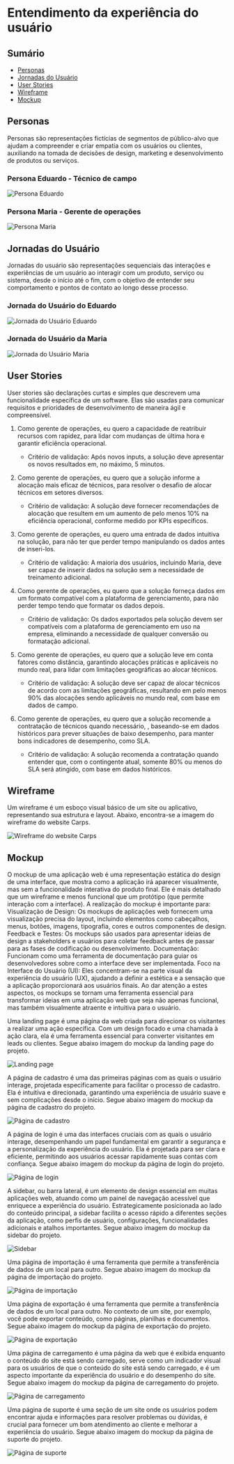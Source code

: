 # Entendimento da experiência do usuário

## Sumário
- [Personas](#personas)
- [Jornadas do Usuário](#jornadas-do-usuário)
- [User Stories](#user-stories)
- [Wireframe](#wireframe)
- [Mockup](#mockup)

## Personas
Personas são representações fictícias de segmentos de público-alvo que ajudam a compreender e criar empatia com os usuários ou clientes, auxiliando na tomada de decisões de design, marketing e desenvolvimento de produtos ou serviços.

### Persona Eduardo - Técnico de campo
![Persona Eduardo](./img/persona_eduardo.png)

### Persona Maria - Gerente de operações
![Persona Maria](./img/persona_maria.png)

## Jornadas do Usuário
Jornadas do usuário são representações sequenciais das interações e experiências de um usuário ao interagir com um produto, serviço ou sistema, desde o início até o fim, com o objetivo de entender seu comportamento e pontos de contato ao longo desse processo.

### Jornada do Usuário do Eduardo
![Jornada do Usuário Eduardo](./img/jornada_do_usuario_eduardo.png)

### Jornada do Usuário da Maria
![Jornada do Usuário Maria](./img/jornada_do_usuario_maria.png)

## User Stories
User stories são declarações curtas e simples que descrevem uma funcionalidade específica de um software. Elas são usadas para comunicar requisitos e prioridades de desenvolvimento de maneira ágil e compreensível.

1. Como gerente de operações, eu quero a capacidade de reatribuir recursos com rapidez, para lidar com mudanças de última hora e garantir eficiência operacional.
    - Critério de validação: Após novos inputs, a solução deve apresentar os novos resultados em, no máximo, 5 minutos.

2. Como gerente de operações, eu quero que a solução informe a alocação mais eficaz de técnicos, para resolver o desafio de alocar técnicos em setores diversos.
    - Critério de validação: A solução deve fornecer recomendações de alocação que resultem em um aumento de pelo menos 10% na eficiência operacional, conforme medido por KPIs específicos.

3. Como gerente de operações, eu quero uma entrada de dados intuitiva na solução, para não ter que perder tempo manipulando os dados antes de inseri-los.
    - Critério de validação: A maioria dos usuários, incluindo Maria, deve ser capaz de inserir dados na solução sem a necessidade de treinamento adicional.

4. Como gerente de operações, eu quero que a solução forneça dados em um formato compatível com a plataforma de gerenciamento, para não perder tempo tendo que formatar os dados depois.
    - Critério de validação: Os dados exportados pela solução devem ser compatíveis com a plataforma de gerenciamento em uso na empresa, eliminando a necessidade de qualquer conversão ou formatação adicional.

5. Como gerente de operações, eu quero que a solução leve em conta fatores como distância, garantindo alocações práticas e aplicáveis no mundo real, para lidar com limitações geográficas ao alocar técnicos.
    - Critério de validação: A solução deve ser capaz de alocar técnicos de acordo com as limitações geográficas, resultando em pelo menos 90% das alocações sendo aplicáveis no mundo real, com base em dados de campo.

6. Como gerente de operações, eu quero que a solução recomende a contratação de técnicos quando necessário, , baseando-se em dados históricos para prever situações de baixo desempenho, para manter bons indicadores de desempenho, como SLA.
    - Critério de validação: A solução recomenda a contratação quando entender que, com o contingente atual, somente 80% ou menos do SLA será atingido, com base em dados históricos.

## Wireframe
Um wireframe é um esboço visual básico de um site ou aplicativo, representando sua estrutura e layout. Abaixo, encontra-se a imagem do wireframe do website Carps.

![Wireframe do website Carps](./img/wireframe_Carps.png)

## Mockup

O mockup de uma aplicação web é uma representação estática do design de uma interface, que mostra como a aplicação irá aparecer visualmente, mas sem a funcionalidade interativa do produto final. Ele é mais detalhado que um wireframe e menos funcional que um protótipo (que permite interação com a interface).
A realização do mockup é importante para:
Visualização de Design: Os mockups de aplicações web fornecem uma visualização precisa do layout, incluindo elementos como cabeçalhos, menus, botões, imagens, tipografia, cores e outros componentes de design.
Feedback e Testes: Os mockups são usados para apresentar ideias de design a stakeholders e usuários para coletar feedback antes de passar para as fases de codificação ou desenvolvimento.
Documentação: Funcionam como uma ferramenta de documentação para guiar os desenvolvedores sobre como a interface deve ser implementada.
Foco na Interface do Usuário (UI): Eles concentram-se na parte visual da experiência do usuário (UX), ajudando a definir a estética e a sensação que a aplicação proporcionará aos usuários finais.
Ao dar atenção a estes aspectos, os mockups se tornam uma ferramenta essencial para transformar ideias em uma aplicação web que seja não apenas funcional, mas também visualmente atraente e intuitiva para o usuário.

Uma landing page é uma página da web criada para direcionar os visitantes a realizar uma ação específica. Com um design focado e uma chamada à ação clara, ela é uma ferramenta essencial para converter visitantes em leads ou clientes. Segue abaixo imagem do mockup da landing page do projeto.

![Landing page](./img/pag_inicial.jpeg)

A página de cadastro é uma das primeiras páginas com as quais o usuário interage, projetada especificamente para facilitar o processo de cadastro. Ela é intuitiva e direcionada, garantindo uma experiência de usuário suave e sem complicações desde o início. Segue abaixo imagem do mockup da página de cadastro do projeto.

![Página de cadastro](./img/cadastro.jpeg) 

A página de login é uma das interfaces cruciais com as quais o usuário interage, desempenhando um papel fundamental em garantir a segurança e a personalização da experiência do usuário. Ela é projetada para ser clara e eficiente, permitindo aos usuários acessar rapidamente suas contas com confiança. Segue abaixo imagem do mockup da página de login do projeto.

![Página de login](./img/login.jpeg)

A sidebar, ou barra lateral, é um elemento de design essencial em muitas aplicações web, atuando como um painel de navegação acessível que enriquece a experiência do usuário. Estrategicamente posicionada ao lado do conteúdo principal, a sidebar facilita o acesso rápido a diferentes seções da aplicação, como perfis de usuário, configurações, funcionalidades adicionais e atalhos importantes. Segue abaixo imagem do mockup da sidebar do projeto.

![Sidebar](./img/sidebar.png)

Uma página de importação é uma ferramenta que permite a transferência de dados de um local para outro. Segue abaixo imagem do mockup da página de importação do projeto.

![Página de importação](./img/importacao.png)

Uma página de exportação é uma ferramenta que permite a transferência de dados de um local para outro. No contexto de um site, por exemplo, você pode exportar conteúdo, como páginas, planilhas e documentos. Segue abaixo imagem do mockup da página de exportação do projeto.

![Página de exportação](./img/exportacao.png)

Uma página de carregamento é uma página da web que é exibida enquanto o conteúdo do site está sendo carregado, serve como um indicador visual para os usuários de que o conteúdo do site está sendo carregado, e é um aspecto importante da experiência do usuário e do desempenho do site. Segue abaixo imagem do mockup da página de carregamento do projeto.

![Página de carregamento](./img/carregamento.png)

Uma página de suporte é uma seção de um site onde os usuários podem encontrar ajuda e informações para resolver problemas ou dúvidas, é crucial para fornecer um bom atendimento ao cliente e melhorar a experiência do usuário. Segue abaixo imagem do mockup da página de suporte do projeto.

![Página de suporte](./img/suporte.png)